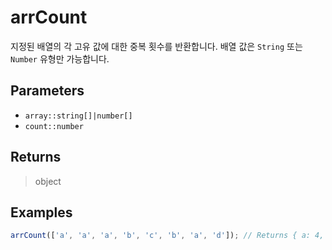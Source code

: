 # arrCount <Badge type="tip" text="JavaScript" /><Badge type="info" text="Dart" />

지정된 배열의 각 고유 값에 대한 중복 횟수를 반환합니다. 배열 값은 `String` 또는 `Number` 유형만 가능합니다.

## Parameters

- `array::string[]|number[]`
- `count::number`

## Returns

> object

## Examples

```javascript
arrCount(['a', 'a', 'a', 'b', 'c', 'b', 'a', 'd']); // Returns { a: 4, b: 2, c: 1, d: 1 }
```
